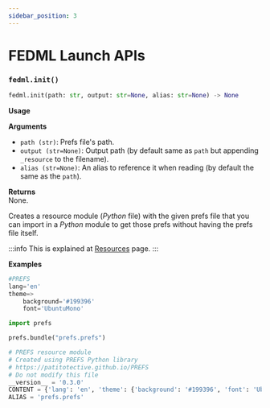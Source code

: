 ```yaml
---
sidebar_position: 3
---
```


# FEDML Launch APIs

### `fedml.init()`
```py
fedml.init(path: str, output: str=None, alias: str=None) -> None
```
**Usage**


**Arguments**  
- `path (str)`: Prefs file's path.
- `output (str=None)`: Output path (by default same as `path` but appending `_resource` to the filename).
- `alias (str=None)`: An alias to reference it when reading (by default the same as the `path`).

**Returns**  
None. 

Creates a resource module (_Python_ file) with the given prefs file that you can import in a _Python_ module to get those prefs without having the prefs file itself.

:::info
This is explained at [Resources](../resources#how-to-create-a-resource-module) page.
:::

**Examples**  
```py title="prefs.prefs"
#PREFS
lang='en'
theme=>
    background='#199396'
    font='UbuntuMono'
```
```py
import prefs

prefs.bundle("prefs.prefs")
```
```py title="prefs_resource.py"
# PREFS resource module
# Created using PREFS Python library
# https://patitotective.github.io/PREFS
# Do not modify this file
__version__ = '0.3.0'
CONTENT = {'lang': 'en', 'theme': {'background': '#199396', 'font': 'UbuntuMono'}}
ALIAS = 'prefs.prefs'
```
